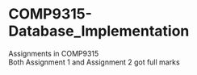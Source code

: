 # COMP9315-Database_Implementation
Assignments in COMP9315 <br>
Both Assignment 1 and Assignment 2 got full marks
